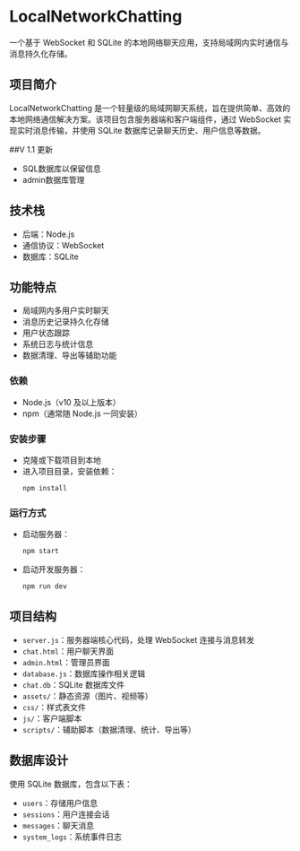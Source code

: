 # LocalNetworkChatting

一个基于 WebSocket 和 SQLite 的本地网络聊天应用，支持局域网内实时通信与消息持久化存储。

## 项目简介

LocalNetworkChatting 是一个轻量级的局域网聊天系统，旨在提供简单、高效的本地网络通信解决方案。该项目包含服务器端和客户端组件，通过 WebSocket 实现实时消息传输，并使用 SQLite 数据库记录聊天历史、用户信息等数据。

##V 1.1 更新
 - SQL数据库以保留信息
 - admin数据库管理
 
## 技术栈
 - 后端：Node.js
 - 通信协议：WebSocket
 - 数据库：SQLite
## 功能特点
 - 局域网内多用户实时聊天
 - 消息历史记录持久化存储
 - 用户状态跟踪
 - 系统日志与统计信息
 - 数据清理、导出等辅助功能
### 依赖
 - Node.js（v10 及以上版本）
 - npm（通常随 Node.js 一同安装）
### 安装步骤
 - 克隆或下载项目到本地
 - 进入项目目录，安装依赖：
   ```bash
   npm install
   ```
### 运行方式
- 启动服务器：
  ```bash
  npm start
  ```
- 启动开发服务器：
  ```bash
  npm run dev
  ```
## 项目结构
- `server.js`：服务器端核心代码，处理 WebSocket 连接与消息转发
- `chat.html`：用户聊天界面
- `admin.html`：管理员界面
- `database.js`：数据库操作相关逻辑
- `chat.db`：SQLite 数据库文件
- `assets/`：静态资源（图片、视频等）
- `css/`：样式表文件
- `js/`：客户端脚本
- `scripts/`：辅助脚本（数据清理、统计、导出等）
## 数据库设计
使用 SQLite 数据库，包含以下表：
- `users`：存储用户信息
- `sessions`：用户连接会话
- `messages`：聊天消息
- `system_logs`：系统事件日志